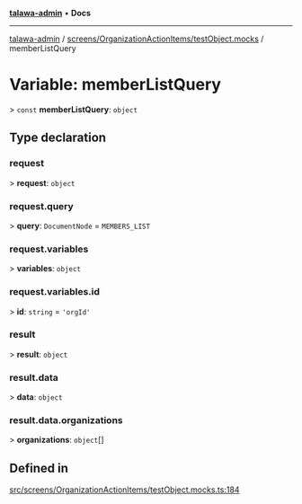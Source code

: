 [**talawa-admin**](../../../../README.md) • **Docs**

***

[talawa-admin](../../../../modules.md) / [screens/OrganizationActionItems/testObject.mocks](../README.md) / memberListQuery

# Variable: memberListQuery

\> `const` **memberListQuery**: `object`

## Type declaration

### request

\> **request**: `object`

### request.query

\> **query**: `DocumentNode` = `MEMBERS_LIST`

### request.variables

\> **variables**: `object`

### request.variables.id

\> **id**: `string` = `'orgId'`

### result

\> **result**: `object`

### result.data

\> **data**: `object`

### result.data.organizations

\> **organizations**: `object`[]

## Defined in

[src/screens/OrganizationActionItems/testObject.mocks.ts:184](https://github.com/PalisadoesFoundation/talawa-admin/blob/4bef0939e3fab4672bfd3599312195b8557e01a3/src/screens/OrganizationActionItems/testObject.mocks.ts#L184)
